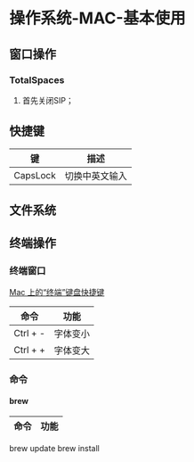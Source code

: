 # 操作系统-MAC-基本使用


## 窗口操作

### TotalSpaces

1. 首先关闭SIP；

## 快捷键

键|描述
--|--
CapsLock|切换中英文输入


## 文件系统

## 终端操作

### 终端窗口

[Mac 上的“终端”键盘快捷键](https://support.apple.com/zh-cn/guide/terminal/trmlshtcts/mac)

命令|功能
--|--
Ctrl + - | 字体变小
Ctrl + + | 字体变大

### 命令

#### brew

命令|功能
--|--
brew update
brew install

